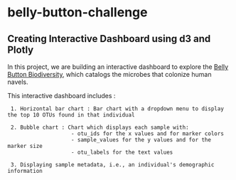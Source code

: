 # belly-button-challenge
## Creating Interactive Dashboard using d3 and Plotly

In this project, we are building an interactive dashboard to explore the [Belly Button Biodiversity](https://robdunnlab.com/projects/belly-button-biodiversity/), which catalogs the microbes that colonize human navels.

This interactive dashboard includes :

     1. Horizontal bar chart : Bar chart with a dropdown menu to display the top 10 OTUs found in that individual

     2. Bubble chart : Chart which displays each sample with:
                        - otu_ids for the x values and for marker colors
                        - sample_values for the y values and for the marker size
                        - otu_labels for the text values

     3. Displaying sample metadata, i.e., an individual's demographic information


